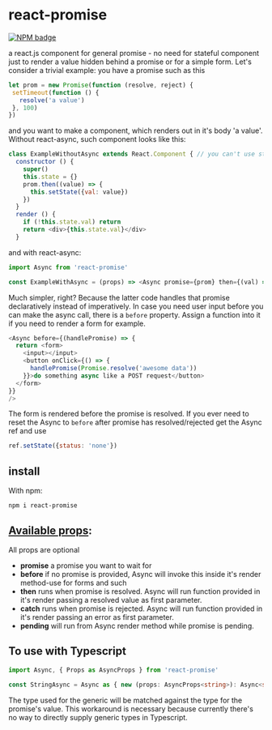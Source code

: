 # react-promise
[![NPM badge](https://nodei.co/npm/react-promise.png?downloads=true&downloadRank=true&stars=true)](https://nodei.co/npm/react-promise/)

a react.js component for general promise - no need for stateful component just to render a value hidden behind a promise or for a simple form.
Let's consider a trivial example: you have a promise such as this
```javascript
let prom = new Promise(function (resolve, reject) {
 setTimeout(function () {
   resolve('a value')
 }, 100)
})
```

and you want to make a component, which renders out in it's body 'a value'. Without react-async, such component looks like this:
```javascript
class ExampleWithoutAsync extends React.Component { // you can't use stateless component because you need a state
  constructor () {
    super()
    this.state = {}
    prom.then((value) => {
      this.setState({val: value})
    })
  }
  render () {
    if (!this.state.val) return
    return <div>{this.state.val}</div>
  }
```

and with react-async:
```javascript
import Async from 'react-promise'

const ExampleWithAsync = (props) => <Async promise={prom} then={(val) => <div>{val}</div>}/>
```

Much simpler, right?
Because the latter code handles that promise declaratively instead of imperatively.
In case you need user input before you can make the async call, there is a `before` property. Assign a function into it if you need to render a form for example.
```javascript
<Async before={(handlePromise) => {
  return <form>
    <input></input>
    <button onClick={() => {
      handlePromise(Promise.resolve('awesome data'))
    }}>do something async like a POST request</button>
  </form>
}}
/>
```
The form is rendered before the promise is resolved. If you ever need to reset the Async to `before` after promise has resolved/rejected get the Async ref and use
```javascript
ref.setState({status: 'none'})
```

## install

With npm:
```
npm i react-promise
```

## [Available props](https://github.com/capaj/react-promise/blob/master/src/react-promise.js#L60):
All props are optional

- **promise** a promise you want to wait for
- **before** if no promise is provided, Async will invoke this inside it's render method-use for forms and such
- **then** runs when promise is resolved. Async will run function provided in it's render passing a resolved value as first parameter.
- **catch** runs when promise is rejected. Async will run function provided in it's render passing an error as first parameter.
- **pending** will run from Async render method while promise is pending.

## To use with Typescript

```typescript
import Async, { Props as AsyncProps } from 'react-promise'

const StringAsync = Async as { new (props: AsyncProps<string>): Async<string> }
```

The type used for the generic will be matched against the type for the promise's value. This workaround is necessary because currently there's no way to directly supply generic types in Typescript.
